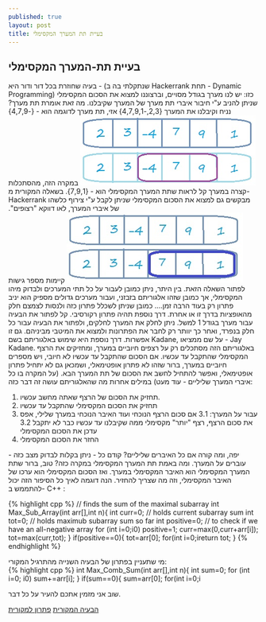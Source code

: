 ```yaml
---
published: true
layout: post
title: בעיית תת המערך המקסימלי
---
```

## בעיית תת-המערך המקסימלי
בעיה שחוזרת בכל דור ודור היא - (שנתקלתי בה ב Hackerrank תחת - Dynamic Programming) כזו:
יש לנו מערך בגודל מסויים, וברצוננו למצוא את הסכום המקסימלי שניתן להניב ע"י חיבור איברי תת מערך של המערך שקיבלנו.  מה זאת אומרת תת מערך?
נניח וקיבלנו את המערך {2,3,-4,7,9,1}
אזי, תת מערך לדוגמה הוא - {-4,7,9}
<img src="pic1.jpg" />
במקרה הזה, מהסתכלות קצרה במערך קל לראות שתת המערך המקסימלי הוא - {7,9,1}. 
בשאלה המקורית מ-Hackerrank מבקשים גם למצוא את הסכום המקסימלי שניתן לקבל ע"י צירוף כלשהו של איברי המערך, לאו דווקא "רצופים".
<img src="pic2.jpg" />
קיימות מספר גישות לפתור השאלה הזאת. בין היתר, ניתן כמובן לעבור על כל תתי המערכים ולבדוק מיהו המקסימלי, אך כמובן שזהו אלגוריתם בזבזני, ועבור מערכים גדולים מספיק הוא יניב פתרון רק בעוד הרבה זמן....
כמובן שניתן לשכלל פתרון כזה ולנסות לצמצם חלק מהאופציות בדרך זו או אחרת. דרך נוספת תהיה פתרון רקורסיבי. קל לפתור את הבעיה עבור מערך בגודל 1 למשל.  ניתן לחלק את המערך לחלקים, ולפתור את הבעיה עבור כל חלק בנפרד, ואחר כך יוותר רק לחבר את הפתרונות ולמצוא את המיטבי מביניהם. גם זו אפשרות. דרך נוספת היא שימוש באלגוריתם בשם Kadane, על שם ממציאו - Jay Kadane.
באלגוריתם הזה מסתכלים רק על רצפים חיוביים במערך, ומחזיקים את הרצף המקסימלי שהתקבל עד עכשיו. אם הסכום שהתקבל עד עכשיו לא חיובי, ויש מספרים חיוביים במערך, ברור שזהו לא פתרון אופטימאלי, ושמכאן גם לא יתחיל פתרון אופטימאלי, ואפשר להתחיל לחשב את הסכום של תת המערך הבא. (על המקרה בו כל איברי המערך שליליים - עוד מעט)
במילים אחרות מה שהאלגוריתם עושה זה דבר כזה: 
1. תחזיק את הסכום של הרצף שאתה מחשב עכשיו.
2. תחזיק את הסכום המקסימלי שהתקבל עד עכשיו
3. עבור על המערך:
	3.1 אם סכום הרצף הנוכחי ועוד האיבר הנוכחי במערך שלילי, אפס את סכום הרצף, רצף "יותר" מקסימלי ממה שקיבלנו עד עכשיו כבר לא יתקבל
	3.2 עדכן את הסכום המקסימלי
4. החזר את הסכום המקסימלי

יפה, ומה קורה אם כל האיברים שליליים? קודם כל - ניתן בקלות לבדוק מצב כזה - עוברים על המערך. ומה באמת תת המערך המקסימלי במקרה כזה? טוב, ברור שתת המערך המקסימלי הוא האיבר המקסימלי במערך. ואז הסכום המקסימלי הוא ערכו של האיבר המקסימלי, וזה מה שצריך להחזיר.
הנה דוגמה לאיך כל הסיפור הזה יכול להתממש ב- C++ :
<div dir="ltr">
{% highlight cpp %}
// finds the sum of the maximal subarray
int Max_Sub_Array(int arr[],int n){
    int curr=0; // holds current subarray sum
    int tot=0;  // holds maximub subarray sum so far
    int positive=0; // to check if we have an all-negative array
    for (int i=0;i<n;++i){
        if (arr[i]>0) 
            positive=1;
        curr=max(0,curr+arr[i]);
        tot=max(curr,tot);
    }
    if(positive==0){
        tot=arr[0];
        for(int i=0;i<n;++i)
            tot=max(tot,arr[i]);
    }
    
   return tot;
}
{% endhighlight %}
</div>
מי שתעניין בפתרון של הבעיה השנייה מהתרגיל המקורי:
<div dir="ltr">
{% highlight cpp %}
int Max_Comb_Sum(int arr[],int n){
    int sum=0;
    for (int i=0; i<n;++i){
        if(arr[i]>0)
            sum+=arr[i];
    }
    if(sum==0){
        sum=arr[0];
        for(int i=0;i<n;++i)
            sum=max(sum,arr[i]);
    }
    return sum;
}
{% endhighlight %}
</div>


שוב אני מזמין אתכם להעיר על כל דבר.

[הבעיה המקורית]( https://www.hackerrank.com/challenges/maxsubarray)
[פתרון למקורית](https://raw.githubusercontent.com/Tony-Stark/CSStudy/master/Hackerrank/MaximumSuarray.cpp)

